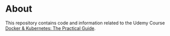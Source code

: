 # About
This repository contains code and information related to the Udemy Course [Docker & Kubernetes: The Practical Guide](https://www.udemy.com/course/docker-kubernetes-the-practical-guide).

